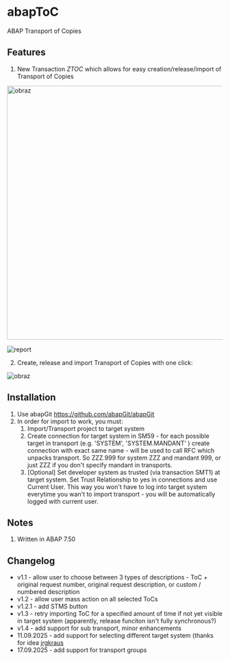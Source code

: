# abapToC
ABAP Transport of Copies

## Features

1. New Transaction *ZTOC* which allows for easy creation/release/import of Transport of Copies

<img width="1015" height="593" alt="obraz" src="https://github.com/user-attachments/assets/b9ba4d10-0db1-4b93-9d67-ff1f9017a716" />

![report](https://github.com/Kaszub09/abapToC/assets/34368953/9942d528-7b71-4db8-bcf1-82906ed1aa90)

2. Create, release and import Transport of Copies with one click:
   
![obraz](https://github.com/Kaszub09/abapToC/assets/34368953/7cc59ec7-5fe2-439b-8771-9051b78d0197)

## Installation

1. Use abapGit https://github.com/abapGit/abapGit 
2. In order for import to work, you must:
   1. Import/Transport project to target system
   2. Create connection for target system in SM59 - for each possible target in transport (e.g. 'SYSTEM', 'SYSTEM.MANDANT' ) create connection with exact same name - will be used to call RFC which unpacks transport. So ZZZ.999 for system ZZZ and mandant 999, or just ZZZ if you don't specify mandant in transports.
   3. [Optional] Set developer system as trusted (via transaction SMT1) at target system. Set Trust Relationship to yes in connections and use Current User. This way you won't have to log into target system everytime you wan't to import transport - you will be automatically logged with current user.

## Notes
1. Written in ABAP 7.50

## Changelog

- v1.1 - allow user to choose between 3 types of descriptions - ToC + original request number, original request description, or custom / numbered description
- v1.2 - allow user mass action on all selected ToCs
- v1.2.1 - add STMS button
- v1.3 - retry importing ToC for a specified amount of time if not yet visible in target system (apparently, release funciton isn't fully synchronous?)
- v1.4 - add support for sub transport, minor enhancements
- 11.09.2025 - add support for selecting different target system (thanks for idea [jrgkraus](https://github.com/jrgkraus)
- 17.09.2025 - add support for transport groups

